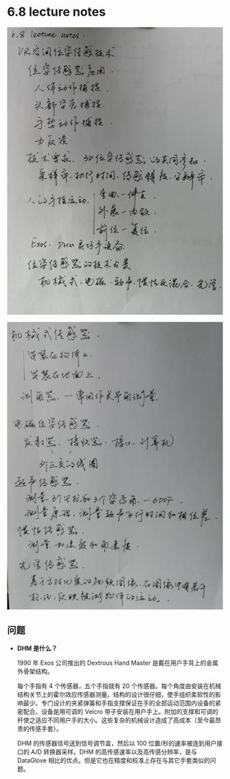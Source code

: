 # 6.8 lecture notes

![](./images/6.8-1.jpg)

![](./images/6.8-2.jpg)

## 问题

+ **DHM 是什么？**

  1990 年 Exos 公司推出的 Dextrous Hand Master 是戴在用户手背上的金属外骨架结构。

  每个手指有 4 个传感器，五个手指就有 20 个传感器。每个角度由安装在机械结构关节上的霍尔效应传感器测量。结构的设计很仔细，使手组织柔软性的影响最少。专门设计的夹紧弹簧和手指支撑保证在手的全部运动范围内设备的紧密配合。设备是用可调的 Velcro 带子安装在用户手上。附加的支撑和可调的杆使之适应不同用户手的大小。这些复杂的机械设计造成了高成本（至今最昂贵的传感手套）。

  DHM 的传感器信号送到信号调节盒，然后以 100 位置/秒的速率被连到用户接口的 A/D 转换器采样。DHM 的高传感速率以及高传感分辨率，是与 DataGlove 相比的优点。但是它也在精度和校准上存在与其它手套类似的问题。

